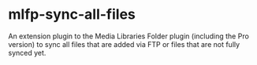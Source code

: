# mlfp-sync-all-files
An extension plugin to the Media Libraries Folder plugin (including the Pro version) to sync all files that are added via FTP or files that are not fully synced yet.
